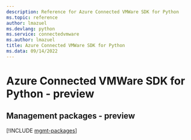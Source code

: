 ```yaml
---
description: Reference for Azure Connected VMWare SDK for Python
ms.topic: reference
author: lmazuel
ms.devlang: python
ms.service: connectedvmware
ms.author: lmazuel
title: Azure Connected VMWare SDK for Python
ms.data: 09/14/2022
---
```

# Azure Connected VMWare SDK for Python - preview

## Management packages - preview
[!INCLUDE [mgmt-packages](connected-vmware-mgmt-index.md)]